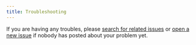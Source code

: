 ```yaml
---
title: Troubleshooting
---
```


If you are having any troubles, please [search for related issues](https://github.com/WhoopInc/frozen-moment/issues) or [open a new issue](https://github.com/WhoopInc/frozen-moment/issues/new) if nobody has posted about your problem yet.

